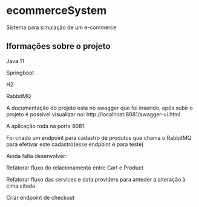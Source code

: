 # ecommerceSystem
Sistema para simulação de um e-commerce

## Iformações sobre o projeto
Java 11

Springboot

H2

RabbitMQ

A documentação do projeto esta no swagger que foi inserido, após subir o projeto é possível visualizar no: http://localhost:8081/swagger-ui.html

A aplicação roda na porta 8081.

Foi criado um endpoint para cadastro de produtos que chama o RabbitMQ para efetivar este cadastro(esse endpoint é para teste)

Ainda falta desenvolver:

Refatorar fluxo do relacionamento entre Cart e Product

Refatorar fluxo das services e data providers para anteder a alteração à cima citada

Criar endpoint de checkout
